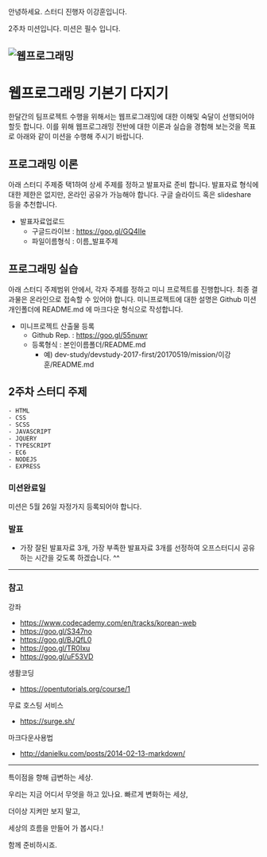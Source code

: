 안녕하세요. 스터디 진행자 이강훈입니다.

2주차 미션입니다. 미션은 필수 입니다.


![웹프로그래밍](http://cdn.makeuseof.com/wp-content/uploads/2017/01/Web-Programming-Languages-Featured-670x335.jpg?x58476)
---
# 웹프로그래밍 기본기 다지기

한달간의 팀프로젝트 수행을 위해서는 웹프로그래밍에 대한 이해및 숙달이 선행되어야 할듯 합니다. 이를 위해 웹프로그래밍 전반에 대한 이론과 실습을 경험해 보는것을 목표로 아래와 같이 미션을 수행해 주시기 바랍니다.


## 프로그래밍 이론

아래 스터디 주제중 택1하여 상세 주제를 정하고 발표자료 준비 합니다. 발표자료 형식에 대한 제한은 없지만, 온라인 공유가 가능해야 합니다. 구글 슬라이드 혹은 slideshare 등을 추천합니다.

- 발표자료업로드
  - 구글드라이브 : https://goo.gl/GQ4IIe
  - 파일이름형식 : 이름_발표주제


## 프로그래밍 실습

아래 스터디 주제범위 안에서, 각자 주제를 정하고 미니 프로젝트를 진행합니다. 최종 결과물은 온라인으로 접속할 수 있어야 합니다. 미니프로젝트에 대한 설명은 Github 미션 개인폴더에 README.md 에 마크다운 형식으로 작성합니다.

- 미니프로젝트 산출물 등록
  - Github Rep. : https://goo.gl/55nuwr
  - 등록형식 : 본인이름폴더/README.md
    - 예) dev-study/devstudy-2017-first/20170519/mission/이강훈/README.md

## 2주차 스터디 주제

```
- HTML
- CSS
- SCSS
- JAVASCRIPT
- JQUERY
- TYPESCRIPT
- EC6
- NODEJS
- EXPRESS
```

### 미션완료일

미션은 5월 26일 자정가지 등록되어야 합니다.

### 발표

- 가장 잘된 발표자료 3개, 가장 부족한 발표자료 3개를 선정하여 오프스터디시 공유하는 시간을 갖도록 하겠습니다. ^^

---

### 참고


강좌

- https://www.codecademy.com/en/tracks/korean-web
- https://goo.gl/S347no
- https://goo.gl/BJQfL0
- https://goo.gl/TR0Ixu
- https://goo.gl/uF53VD

생활코딩

- https://opentutorials.org/course/1

무료 호스팅 서비스

- https://surge.sh/

마크다운사용법

- http://danielku.com/posts/2014-02-13-markdown/



***
특이점을 향해 급변하는 세상.  

우리는 지금 어디서 무엇을 하고 있나요.
빠르게 변화하는 세상,

더이상 지켜만 보지 말고,

세상의 흐름을 만들어 가 봅시다.!

함께 준비하시죠.
